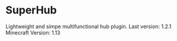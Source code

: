 # SuperHub
Lightweight and simpe multifunctional hub plugin.
Last version: 1.2.1 Minecraft Version: 1.13
